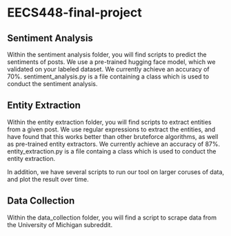 # EECS448-final-project

## Sentiment Analysis

Within the sentiment analysis folder, you will find scripts to predict the sentiments of posts. We use a pre-trained hugging face model, which we validated on your labeled dataset. We currently achieve an accuracy of 70%. sentiment_analysis.py is a file containing a class which is used to conduct the sentiment analysis.

## Entity Extraction

Within the entity extraction folder, you will find scripts to extract entities from a given post. We use regular expressions to extract the entities, and have found that this works better than other bruteforce algorithms, as well as pre-trained entity extractors. We currently achieve an accuracy of 87%. entity_extraction.py is a file containg a class which is used to conduct the entity extraction.

In addition, we have several scripts to run our tool on larger coruses of data, and plot the result over time.

## Data Collection

Within the data_collection folder, you will find a script to scrape data from the University of Michigan subreddit.
